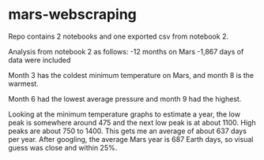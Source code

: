 # mars-webscraping

Repo contains 2 notebooks and one exported csv from notebook 2.

Analysis from notebook 2 as follows:
-12 months on Mars
-1,867 days of data were included

Month 3 has the coldest minimum temperature on Mars, and month 8 is the warmest.

Month 6 had the lowest average pressure and month 9 had the highest.

Looking at the minimum temperature graphs to estimate a year, the low peak is somewhere around 475 and the next low peak is at about 1100. High peaks are about 750 to 1400. This gets me an average of about 637 days per year. After googling, the average Mars year is 687 Earth days, so visual guess was close and within 25%.

